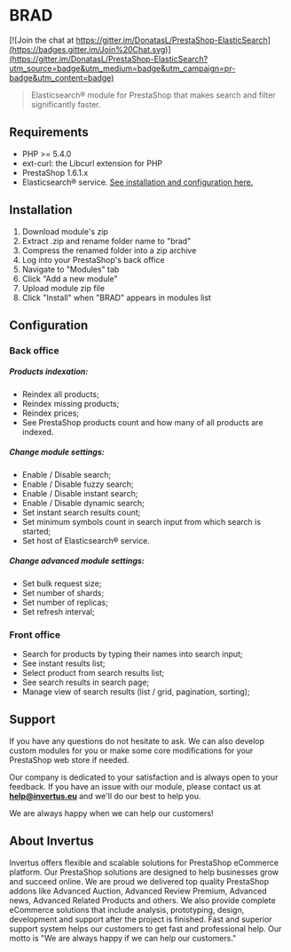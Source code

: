 # BRAD

[![Join the chat at https://gitter.im/DonatasL/PrestaShop-ElasticSearch](https://badges.gitter.im/Join%20Chat.svg)](https://gitter.im/DonatasL/PrestaShop-ElasticSearch?utm_source=badge&utm_medium=badge&utm_campaign=pr-badge&utm_content=badge)

> Elasticsearch® module for PrestaShop that makes search and filter significantly faster.

## Requirements

* PHP >= 5.4.0
* ext-curl: the Libcurl extension for PHP
* PrestaShop 1.6.1.x
* Elasticsearch® service. [See installation and configuration here.](https://www.elastic.co/guide/en/elasticsearch/reference/2.4/_installation.html)

## Installation
1. Download module's zip
2. Extract .zip and rename folder name to "brad"
3. Compress the renamed folder into a zip archive
4. Log into your PrestaShop's back office
5. Navigate to "Modules" tab
6. Click "Add a new module"
7. Upload module zip file
8. Click "Install" when "BRAD" appears in modules list

## Configuration

### Back office

##### Products indexation:
* Reindex all products;
* Reindex missing products;
* Reindex prices;
* See PrestaShop products count and how many of all products are indexed.

##### Change module settings:
* Enable / Disable search;
* Enable / Disable fuzzy search;
* Enable / Disable instant search;
* Enable / Disable dynamic search;
* Set instant search results count;
* Set minimum symbols count in search input from which search is started;
* Set host of Elasticsearch® service.
    
##### Change advanced module settings:
* Set bulk request size;
* Set number of shards;
* Set number of replicas;
* Set refresh interval;
 
### Front office

* Search for products by typing their names into search input;
* See instant results list;
* Select product from search results list;
* See search results in search page;
* Manage view of search results (list / grid, pagination, sorting);

## Support
 
If you have any questions do not hesitate to ask. We can also develop custom modules for you or make some core modifications for your PrestaShop web store if needed.
 
Our company is dedicated to your satisfaction and is always open to your feedback. If you have an issue with our module, please contact us at **[help@invertus.eu](mailto:help@invertus.eu?subject=Color%20Picker%20in%20products%20list%20Simple%20support)** and we'll do our best to help you.
 
We are always happy when we can help our customers!

## About Invertus

Invertus offers flexible and scalable solutions for PrestaShop eCommerce platform. Our PrestaShop solutions are designed to help businesses grow and succeed online. We are proud we delivered top quality PrestaShop addons like Advanced Auction, Advanced Review Premium, Advanced news, Advanced Related Products and others. We also provide complete eCommerce solutions that include analysis, prototyping, design, development and support after the project is finished. Fast and superior support system helps our customers to get fast and professional help. Our motto is "We are always happy if we can help our customers."

